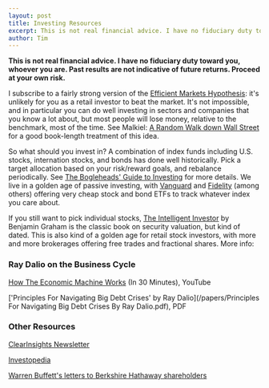 ```yaml
---
layout: post
title: Investing Resources
excerpt: This is not real financial advice. I have no fiduciary duty toward you, whoever you are. Past results are not indicative of future returns. Proceed at your own risk.
author: Tim
---
```


**This is not real financial advice. I have no fiduciary duty toward you, whoever you are. Past results are not indicative of future returns. Proceed at your own risk.**  

I subscribe to a fairly strong version of the [Efficient Markets Hypothesis](https://en.wikipedia.org/wiki/Efficient-market_hypothesis): it's unlikely for you as a retail investor to beat the market. It's not impossible, and in particular you can do well investing in sectors and companies that you know a lot about, but most people will lose money, relative to the benchmark, most of the time. See Malkiel: [A Random Walk down Wall Street](https://en.wikipedia.org/wiki/A_Random_Walk_Down_Wall_Street) for a good book-length treatment of this idea.

So what should you invest in? A combination of index funds including U.S. stocks, internation stocks, and bonds has done well historically. Pick a target allocation based on your risk/reward goals, and rebalance periodically. See [The Bogleheads' Guide to Investing](https://www.amazon.com/Bogleheads-Guide-Investing-Taylor-Larimore/dp/0470067365) for more details. We live in a golden age of passive investing, with [Vanguard](https://investor.vanguard.com/home) and [Fidelity](https://www.fidelity.com/) (among others) offering very cheap stock and bond ETFs to track whatever index you care about.  

If you still want to pick individual stocks, [The Intelligent Investor](https://www.amazon.com/Intelligent-Investor-Definitive-Investing-Essentials/dp/0060555661) by Benjamin Graham is the classic book on security valuation, but kind of dated. This is also kind of a golden age for retail stock investors, with more and more brokerages offering free trades and fractional shares. More info:  

### Ray Dalio on the Business Cycle
[How The Economic Machine Works](https://www.youtube.com/watch?v=PHe0bXAIuk0) (In 30 Minutes), YouTube  

['Principles For Navigating Big Debt Crises' by Ray Dalio](/papers/Principles For Navigating Big Debt Crises By Ray Dalio.pdf), PDF  

### Other Resources  
[ClearInsights Newsletter](https://clearwater-analytics.com/clearinsights/)  

[Investopedia](https://www.investopedia.com/)  

[Warren Buffett's letters to Berkshire Hathaway shareholders](https://www.berkshirehathaway.com/letters/letters.html)